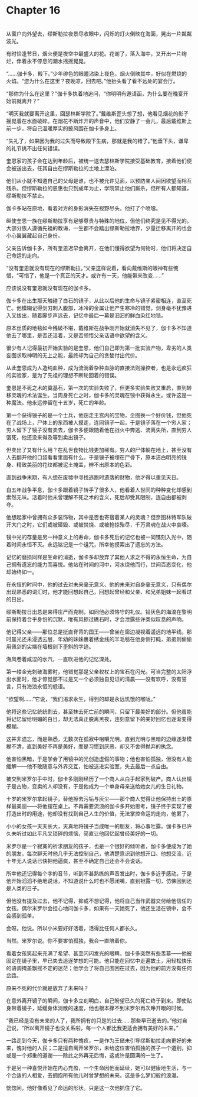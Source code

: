 # Chapter 16

<br>
从窗户向外望去，缪斯勒拉夜景尽收眼中，闪烁的灯火倒映在海面，晃出一片粼粼波光。

有时恰逢节日，烟火便是夜空中最盛大的花。花谢了，落入海中，又开出一片绚烂，伴着永不停息的潮水摇摇晃晃。

“……伽卡多，殿下。”少年绯色的眼瞳沾染上夜色，烟火倒映其中，好似在燃烧的火焰。“您为什么在这里？夜晚凉，回去吧。”他抬头看了看不远处的宴会厅。

“那你为什么在这里？”伽卡多执着地追问，“你明明有邀请函，为什么要在晚宴开始前就离开？”

“明天我就要离开这里，回瑟林斯学院了。”戴维斯歪头想了想，他看见烟花的影子摇晃着在水面破碎。在烟花不断炸开的声音中，他们安静了一会儿，最后戴维斯上前一步，将自己温暖厚实的披风围在伽卡多身上。

“失礼了，如果因为我的过失而导致殿下生病，那就是我的错了。”他垂下头，谦卑的礼节挑不出任何错误。

奎恩家的孩子会在达到年龄后，被统一送去瑟林斯学院接受基础教育，接着他们便会被送出去，任其自由在缪斯勒拉的土地上漂泊。

他们从小就不知道自己的父母是谁，也不被允许见面，以预防亲人间因欲望而相互残杀。但缪斯勒拉的恩惠也只到成年为止，学院禁止他们厮杀，但所有人都知道，缪斯勒拉不禁止。

伽卡多站在原地，看着对方的身影消失在视野尽头。他打了个喷嚏。

纵使奎恩一族在缪斯勒拉享有足够尊贵与特殊的地位，但他们终究是见不得光的。大部分族人遵循先祖的教诲，一生都不会踏出缪斯勒拉地界，少量迁移离开的也会小心翼翼藏起自己身份。

父亲告诉伽卡多，所有奎恩迟早会离开，在他们懂得欲望为何物时，他们将决定自己命运的走向。

“没有奎恩就没有现在的缪斯勒拉。”父亲这样说着，看向戴维斯的眼神有些惋惜，“可惜了，他是一个真正的天才。或许有一天，他能带来改变……”

应该说没有奎恩就没有现在的伽卡多。

伽卡多在出生那天触碰了白石的镜子，从此以后他的生命与镜子紧密相连，直至死亡。他模糊记得剑刃刺入腹部，冰冷的金属让他产生寒冷的错觉，剑身毫不犹豫进入又拔出，随着脚步声远去，记忆中最后一幕是汩汩的鲜血染红地毯。

原本丝质的地毯如今残破不堪，戴维斯在战争刚开始就消失不见了，伽卡多不知道他去了哪里，是否还活着，又是否领悟父亲话语中欲望的含义。

很少有人记得最初开始实验的是奎恩，他们自己即为第一批实验产物，卑劣的人类妄图求取神明的无上之能，最终却为自己的贪婪付出代价。

从此奎恩成为人造纯血种，成为流淌着杂种血脉的直接法则操控者，也是永远疯狂的实验家，是为了先祖的理想不断轮回着的错误。

奎恩是不死之术的奠基石，第一次的实验失败了，但更多实验失败又重启，直到转移灵魂的术法诞生。当肉身死亡之时，伽卡多的灵魂在镜中获得永生。或许这是一种魔法。他永远停留在十五岁，死亡的年龄。

第一个获得镜子的是一个士兵，他窃走王宫内的宝物，企图换一个好价钱，但他死在了战场上，尸体上的东西被人摸走，连同镜子一起，于是镜子落在一个穷人家；穷人留下了镜子没有卖去，伽卡多便跟随着他在战火中奔逃、流离失所，直到穷人饿死，他还没来得及等到卖出镜子。

但卖出了又有什么用？在乱世食物比钱更加稀有。穷人的尸体躺在地上，甚至没有人去翻开他的口袋看看里面有什么。于是镜子被埋在尸骨下，原本洁白明亮的镜身、精致美丽的花纹都被泥土掩盖，辨不出原本的色彩。

直到战争末期，有人想在废墟中寻找逃跑时遗落的财物，他才得以重见天日。

自五年战争平息，伽卡多跟着镜子转手了很多人，他看着人世间的种种变化却感到索然无味。活着时他未曾理解不死之术的含义，死后却受其限制，连自由都被剥夺。

他想起家中曾拥有众多装饰物，其中是否也寄宿着某人的灵魂？但奈图林特军队破开大门之时，它们或被砸毁、或被焚烧、或被抢掠殆尽，千万灵魂在战火中哀嚎。

镜中光的存量是另一种意义上的寿命，伽卡多死后的记忆也被一同镌刻入光中，随着时间永恒不灭。永远铭记是一个诅咒，所幸他摸索出了遗忘的方法。

记忆的磨损同样是生命的消逝，伽卡多却放弃了其他人求之不得的永恒生命，为自己拥有遗忘的能力而喜悦。他站在时间的河中，河水绕他而行，世间百态变化，他却始终如一。

在永恒的时间中，他的过去对未来毫无意义、他的未来对自身毫无意义，只有偶尔出现熟悉的词汇时，他才能回想起自己，回想起曾经和父亲、和兄弟姐妹一起看过的日出。

缪斯勒拉日出总是来得庄严而克制，如同他必须恪守的礼仪。铅灰色的海浪在黎明前保持着合乎身份的沉默，唯有风掠过礁石时，才会泄露些许类似叹息的声响。  

他记得父亲——那位总是挺直脊背的国王——曾坐在窗边凝视着遥远的地平线。那时晨光还未浸透云层，年幼的妹妹裹着绣金线的羊毛毯在他身侧打盹，弟弟则偷偷用佩剑的尖端在墙根刻下歪斜的字迹。

海风卷着咸涩的水汽，一直吹进他的记忆深处。  

第一缕金光刺破海雾时，他错觉那是父亲权杖上的宝石在闪光。可当完整的太阳浮出水面时，他才惊觉那不过是又一个必须独自见证的清晨——没有欢呼，没有誓言，只有海浪永恒的低语。

“欲望啊……”它说，“我们渴求永生，得到的却是永远饥饿的喉咙。”

他将这些记忆统统割去，甚至抹去死亡前的瞬间，只留下最美好的部分。但他虽能将记忆留给明媚的白日，却无法真正脱离黑夜，连刻意留下的美好回忆也逐渐变得模糊。

这并非遗忘，而是熟悉，无数次在孤寂中咀嚼光明，直到光明与黑暗的边缘逐渐模糊不清，直到美好不再是美好，而是习惯到厌恶，却又不舍得抛弃的执念。

他害怕黑暗，于是学会了用镜中的光创造虚假的事物；他也害怕孤独，但没有人能缓解——他不敢随意与外界交互，怕被送进实验室，失去最后一点自由。

被交到米罗尔手中时，伽卡多刚刚经历了一个商人从白手起家到破产。商人认出镜子是古物，变卖的人却没有，于是他成为一个单身母亲送给她女儿的生日礼物。

十岁的米罗尔拿起镜子，替他擦去污垢与灰尘——那个商人觉得让他保持出土的原样最美丽——将他摆在桌上。不再需要流浪的伽卡多开始思考，镜子终于实现了被打造出时的用途，他却没有找到自己人生的价值，无法掌控命运的走向，他累了。

小小的女孩一天天长大，天真地将镜子当成唯一的朋友，将心事吐露。伽卡多已许久未听过如此平凡又琐碎的烦恼，简直让他回忆起曾经美好的一切。

米罗尔是一个寂寞的祈求朋友的孩子，也是一个很好的倾听者，伽卡多便成为了她的朋友。每次聊天时他几乎无法控制自己，他清楚意识到他想开口、他想交流，近十年无人说话已快把他逼疯，甚至不确定自己还会不会说话。

所幸他还记得每个字的音节，听到不甚熟练的声音发出时，伽卡多近乎感动。于是他开始滔滔不绝地说话，不知道说什么时也不愿闭嘴，直到袒露一切，仿佛回到还是人类的日子。

但他没有提及过去，他不记得，抑或不想记得，他将自己当作武器交付给他信任的女孩。偶尔米罗尔会担心地问伽卡多，如果有一天她死了，他还生活在镜中，会不会感到孤单。

会呀。他说。所以小米要好好活着，活得比任何人都长久。

当然。米罗尔说。你不要害怕孤独，我会一直陪着你。

看着女孩笑起来充满了希望、甚至闪闪发光的眼睛，伽卡多突然有些羡慕——他被固定在镜子里，早已失去追逐梦想的可能。他只能在回忆中走遍故土，用轻松快乐的语调掩盖飘摇不定的迷茫；他学会了将自己围困在过去，因为他的前方没有任何岔路。

原来不死的代价就是放弃了未来吗？

在意外离开镜子的瞬间，伽卡多立刻明白，自己盼望已久的死亡终于到来。即使贴身带着镜子，延缓身体消散的速度，他也根本撑不到米罗尔再次睁开眼的时候。

“我已经是没有未来的人了，我所拥有的只是的过去……那些早已逝去的。”他对自己说，“所以离开镜子也没关系啦，每一个人都比我更适合拥有美好的未来。”

一路走到今天，伽卡多只有两种愧疚，一是作为王储未引导缪斯勒拉走向更好的未来，愧对他的人民；二是擅自离开米罗尔，未给这位害怕孤独的孩子一个道别，抑或是一个郑重的道谢——除此之外再无后悔，这或许是圆满的一生了。

于是另一种喜悦开始在内心充盈，一个生命因他而延续，她可以健康地生活，与一个合适的人相爱，去拥抱所有他儿时曾梦想的未来。这是多么梦幻般的浪漫。

恍惚间，他好像看见了命运的形状。只是这一次他抓住了它。
